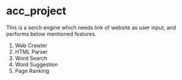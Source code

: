 # acc_project

This is a serch engine which needs link of website as user input, and performs below mentioned features.

1. Web Crawler
2. HTML Parser
3. Word Search
4. Word Suggestion
5. Page Ranking
